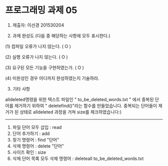 # 프로그래밍 과제 05

1. 제출자:  이선경 201530204

2. 과제 완성도 (다음 중 해당하는 사항에 모두 표시한다.)

(1) 컴파일 오류가 나지 않는다. (  O   )

(2) 실행 오류가 나지 않는다. (  O  )

(3) 요구된 모든 기능을 구현하였는가. (  O   )

(4) 미원성인 경우 어디까지 완성하였는지 기술하라.

3. 기타 사항 

alldeleted명령을 위한 텍스트 파일인 " to_be_deleted_words.txt " 에서
중복된 단어를 제거하기 위하여 " deletefind()"라는 함수를 만들었습니다.
중복되는 단어들이 제거가 된 상태로 alldeleted 과정을 거쳐 size를 체크하였습니다:)

---------------------------------------------------------------------------

1. 파일 단어 모두 삽입 : read
2. 단어 추가하기 : add
3. 찾기 명령어 : find "단어"
4. 삭제 명령어 : delete "단어"
5. 사이즈 확인 : size
6. 삭제 단어 목록 모두 삭제 명령어 : deleteall to_be_deleted_words.txt
